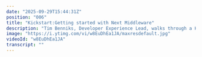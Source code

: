 ```yaml
---
date: "2025-09-29T15:44:31Z"
position: "006"
title: "Kickstart:Getting started with Next Middleware"
description: "Tim Benniks, Developer Experience Lead, walks through a Kickstart Next Middleware front-end implementation.\n\nVisit our docs for an in-depth write up: https://www.contentstack.com/docs/developers/kickstarts/next\n\nJoin our community: https://community.contentstack.com"
image: "https://i.ytimg.com/vi/w8EuDhEa1JA/maxresdefault.jpg"
videoId: "w8EuDhEa1JA"
transcript: ""
---
```


